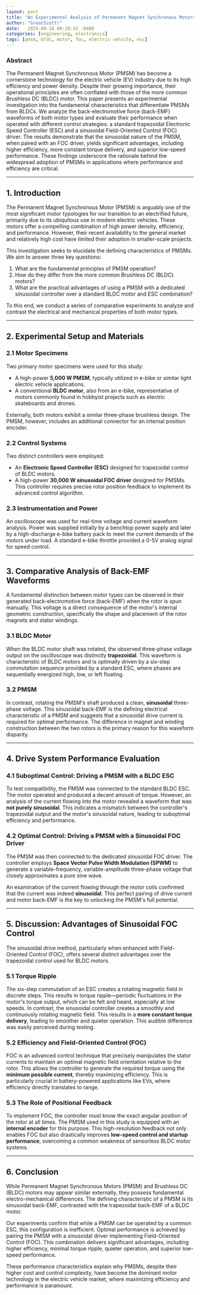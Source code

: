```yaml
---
layout: post
title: "An Experimental Analysis of Permanent Magnet Synchronous Motors (PMSM) and a Comparison with Brushless DC (BLDC) Motors"
author: "GreatScott!"
date:   2025-08-18 00:38:42 -0400
categories: [engineering, electronics]
tags: [pmsm, bldc, motor, foc, electric vehicle, esc]
---
```


### Abstract
The Permanent Magnet Synchronous Motor (PMSM) has become a cornerstone technology for the electric vehicle (EV) industry due to its high efficiency and power density. Despite their growing importance, their operational principles are often conflated with those of the more common Brushless DC (BLDC) motor. This paper presents an experimental investigation into the fundamental characteristics that differentiate PMSMs from BLDCs. We analyze the back-electromotive force (back-EMF) waveforms of both motor types and evaluate their performance when operated with different control strategies: a standard trapezoidal Electronic Speed Controller (ESC) and a sinusoidal Field-Oriented Control (FOC) driver. The results demonstrate that the sinusoidal nature of the PMSM, when paired with an FOC driver, yields significant advantages, including higher efficiency, more constant torque delivery, and superior low-speed performance. These findings underscore the rationale behind the widespread adoption of PMSMs in applications where performance and efficiency are critical.

---

## 1. Introduction

The Permanent Magnet Synchronous Motor (PMSM) is arguably one of the most significant motor typologies for our transition to an electrified future, primarily due to its ubiquitous use in modern electric vehicles. These motors offer a compelling combination of high power density, efficiency, and performance. However, their recent availability to the general market and relatively high cost have limited their adoption in smaller-scale projects.

This investigation seeks to elucidate the defining characteristics of PMSMs. We aim to answer three key questions:
1.  What are the fundamental principles of PMSM operation?
2.  How do they differ from the more common Brushless DC (BLDC) motors?
3.  What are the practical advantages of using a PMSM with a dedicated sinusoidal controller over a standard BLDC motor and ESC combination?

To this end, we conduct a series of comparative experiments to analyze and contrast the electrical and mechanical properties of both motor types.

---

## 2. Experimental Setup and Materials

### 2.1 Motor Specimens
Two primary motor specimens were used for this study:
* A high-power **5,000 W PMSM**, typically utilized in e-bike or similar light electric vehicle applications.
* A conventional **BLDC motor**, also from an e-bike, representative of motors commonly found in hobbyist projects such as electric skateboards and drones.

Externally, both motors exhibit a similar three-phase brushless design. The PMSM, however, includes an additional connector for an internal position encoder.

### 2.2 Control Systems
Two distinct controllers were employed:
* An **Electronic Speed Controller (ESC)** designed for trapezoidal control of BLDC motors.
* A high-power **30,000 W sinusoidal FOC driver** designed for PMSMs. This controller requires precise rotor position feedback to implement its advanced control algorithm.

### 2.3 Instrumentation and Power
An oscilloscope was used for real-time voltage and current waveform analysis. Power was supplied initially by a benchtop power supply and later by a high-discharge e-bike battery pack to meet the current demands of the motors under load. A standard e-bike throttle provided a 0-5V analog signal for speed control.



---

## 3. Comparative Analysis of Back-EMF Waveforms

A fundamental distinction between motor types can be observed in their generated back-electromotive force (back-EMF) when the rotor is spun manually. This voltage is a direct consequence of the motor's internal geometric construction, specifically the shape and placement of the rotor magnets and stator windings.

### 3.1 BLDC Motor
When the BLDC motor shaft was rotated, the observed three-phase voltage output on the oscilloscope was distinctly **trapezoidal**. This waveform is characteristic of BLDC motors and is optimally driven by a six-step commutation sequence provided by a standard ESC, where phases are sequentially energized high, low, or left floating.

### 3.2 PMSM
In contrast, rotating the PMSM's shaft produced a clean, **sinusoidal** three-phase voltage. This sinusoidal back-EMF is the defining electrical characteristic of a PMSM and suggests that a sinusoidal drive current is required for optimal performance. The difference in magnet and winding construction between the two rotors is the primary reason for this waveform disparity.

---

## 4. Drive System Performance Evaluation

### 4.1 Suboptimal Control: Driving a PMSM with a BLDC ESC
To test compatibility, the PMSM was connected to the standard BLDC ESC. The motor operated and produced a decent amount of torque. However, an analysis of the current flowing into the motor revealed a waveform that was **not purely sinusoidal**. This indicates a mismatch between the controller's trapezoidal output and the motor's sinusoidal nature, leading to suboptimal efficiency and performance.

### 4.2 Optimal Control: Driving a PMSM with a Sinusoidal FOC Driver
The PMSM was then connected to the dedicated sinusoidal FOC driver. The controller employs **Space Vector Pulse Width Modulation (SPWM)** to generate a variable-frequency, variable-amplitude three-phase voltage that closely approximates a pure sine wave.



An examination of the current flowing through the motor coils confirmed that the current was indeed **sinusoidal**. This perfect pairing of drive current and motor back-EMF is the key to unlocking the PMSM's full potential.

---

## 5. Discussion: Advantages of Sinusoidal FOC Control

The sinusoidal drive method, particularly when enhanced with Field-Oriented Control (FOC), offers several distinct advantages over the trapezoidal control used for BLDC motors.

### 5.1 Torque Ripple
The six-step commutation of an ESC creates a rotating magnetic field in discrete steps. This results in torque ripple—periodic fluctuations in the motor's torque output, which can be felt and heard, especially at low speeds. In contrast, the sinusoidal controller creates a smoothly and continuously rotating magnetic field. This results in a **more constant torque delivery**, leading to smoother and quieter operation. This audible difference was easily perceived during testing.

### 5.2 Efficiency and Field-Oriented Control (FOC)
FOC is an advanced control technique that precisely manipulates the stator currents to maintain an optimal magnetic field orientation relative to the rotor. This allows the controller to generate the required torque using the **minimum possible current**, thereby maximizing efficiency. This is particularly crucial in battery-powered applications like EVs, where efficiency directly translates to range.

### 5.3 The Role of Positional Feedback
To implement FOC, the controller must know the exact angular position of the rotor at all times. The PMSM used in this study is equipped with an **internal encoder** for this purpose. This high-resolution feedback not only enables FOC but also drastically improves **low-speed control and startup performance**, overcoming a common weakness of sensorless BLDC motor systems.

---

## 6. Conclusion

While Permanent Magnet Synchronous Motors (PMSM) and Brushless DC (BLDC) motors may appear similar externally, they possess fundamental electro-mechanical differences. The defining characteristic of a PMSM is its sinusoidal back-EMF, contrasted with the trapezoidal back-EMF of a BLDC motor.

Our experiments confirm that while a PMSM can be operated by a common ESC, this configuration is inefficient. Optimal performance is achieved by pairing the PMSM with a sinusoidal driver implementing Field-Oriented Control (FOC). This combination delivers significant advantages, including higher efficiency, minimal torque ripple, quieter operation, and superior low-speed performance.

These performance characteristics explain why PMSMs, despite their higher cost and control complexity, have become the dominant motor technology in the electric vehicle market, where maximizing efficiency and performance is paramount.